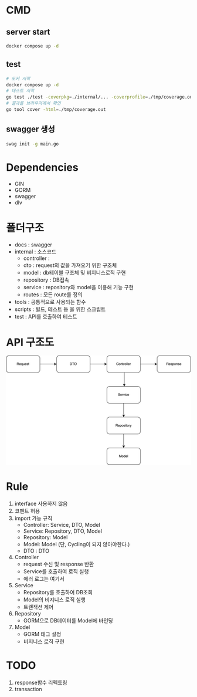 # CMD

## server start

```bash
docker compose up -d
```

## test

```bash
# 도커 시작
docker compose up -d
# 테스트 시작
go test ./test -coverpkg=./internal/... -coverprofile=./tmp/coverage.out
# 결과를 브라우저에서 확인
go tool cover -html=./tmp/coverage.out
```

## swagger 생성

```bash
swag init -g main.go
```

# Dependencies

- GIN
- GORM
- swagger
- dlv

# 폴더구조

- docs : swagger
- internal : 소스코드
  - controller :
  - dto : request의 값을 가져오기 위한 구조체
  - model : db테이블 구조체 및 비지니스로직 구현
  - repository : DB접속
  - service : repository와 model을 이용해 기능 구현
  - routes : 모든 route를 정의
- tools : 공통적으로 사용되는 함수
- scripts : 빌드, 테스트 등 을 위한 스크립트
- test : API를 호출하여 테스트

# API 구조도

![img](./docs/architecture.png)

# Rule

1. interface 사용하지 않음
1. 코멘트 허용
1. import 가능 규칙
   - Controller: Service, DTO, Model
   - Service: Repository, DTO, Model
   - Repository: Model
   - Model: Model (단, Cycling이 되지 않아야한다.)
   - DTO : DTO
1. Controller
   - request 수신 및 response 반환
   - Service를 호출하여 로직 실행
   - 에러 로그는 여기서
1. Service
   - Repository를 호출하여 DB조회
   - Model의 비지니스 로직 실행
   - 트랜잭션 제어
1. Repository
   - GORM으로 DB데이터를 Model에 바인딩
1. Model
   - GORM 태그 설정
   - 비지니스 로직 구현

# TODO

1. response함수 리펙토링
1. transaction
